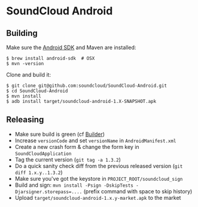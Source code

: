 # SoundCloud Android

## Building

Make sure the [Android SDK][] and Maven are installed:

    $ brew install android-sdk  # OSX
    $ mvn -version

Clone and build it:

    $ git clone git@github.com:soundcloud/SoundCloud-Android.git
    $ cd SoundCloud-Android
    $ mvn install
    $ adb install target/soundcloud-android-1.X-SNAPSHOT.apk

## Releasing

  * Make sure build is green (cf [Builder][])
  * Increase `versionCode` and set `versionName` in `AndroidManifest.xml`
  * Create a new crash form & change the form key in `SoundCloudApplication`
  * Tag the current version (`git tag -a 1.3.2`)
  * Do a quick sanity check diff from the previous released version (`git diff 1.x.y..1.3.2`)
  * Make sure you've got the keystore in `PROJECT_ROOT/soundcloud_sign`
  * Build and sign: `mvn install -Psign -DskipTests -Djarsigner.storepass=....` (prefix
  command with space to skip history)
  * Upload `target/soundcloud-android-1.x.y-market.apk` to the market

[Android SDK]: http://developer.android.com/sdk/index.html
[Builder]: http://builder.soundcloud.com/view/Android/job/soundcloud-android/

